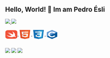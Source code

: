 ## Hello, World! 👋 Im am Pedro Ésli

 [//]: # (Readme stats: https://github.com/anuraghazra/github-readme-stats)
 <div>
  <a href="https://github.com/pedroesli">
  <img height="180em" src="https://github-readme-stats.vercel.app/api?username=pedroesli&show_icons=true&theme=great-gatsby&include_all_commits=true&count_private=true"/>
  <img height="180em" src="https://github-readme-stats.vercel.app/api/top-langs/?username=pedroesli&hide=glsl,shaderlab&layout=compact&langs_count=5&theme=great-gatsby"/>
</div>
  
  [//]: # (Images from: https://github.com/devicons/devicon)
<div style="display: inline_block"><br>
  <img align="center" alt="Rafa-Swift" height="30" width="40" src="https://raw.githubusercontent.com/devicons/devicon/master/icons/swift/swift-original.svg">
  <img align="center" alt="Rafa-HTML" height="30" width="40" src="https://raw.githubusercontent.com/devicons/devicon/master/icons/html5/html5-original.svg">
  <img align="center" alt="Rafa-CSS" height="30" width="40" src="https://raw.githubusercontent.com/devicons/devicon/master/icons/css3/css3-original.svg">
  <img align="center" alt="Rafa-C" height="30" width="40" src="https://raw.githubusercontent.com/devicons/devicon/master/icons/c/c-original.svg">
</div>
  
##

  [//]: # (Images from: https://github.com/alexandresanlim/Badges4-README.md-Profile)
<div> 
  <a href="https://pedroesli.com/" target="_blank"><img src="https://img.shields.io/badge/website-000000?style=for-the-badge&logo=About.me&logoColor=white" target="_blank"></a>
  <a href = "mailto:pedroesli.vn@gmail.com"><img src="https://img.shields.io/badge/Gmail-D14836?style=for-the-badge&logo=gmail&logoColor=white" target="_blank"></a>
  <a href="https://www.linkedin.com/in/pedroesli" target="_blank"><img src="https://img.shields.io/badge/-LinkedIn-%230077B5?style=for-the-badge&logo=linkedin&logoColor=white" target="_blank"></a> 
</div>
